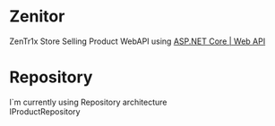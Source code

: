# Zenitor
ZenTr1x Store Selling Product WebAPI using [ASP.NET Core | Web API](https://dotnet.microsoft.com/en-us/apps/aspnet)


#
#
#
#
# Repository
I`m currently using Repository architecture<br/>
IProductRepository
